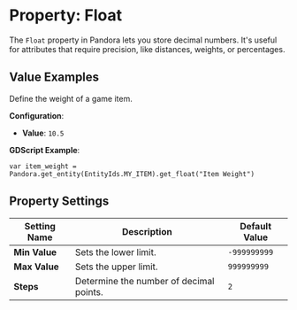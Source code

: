 # Property: Float

The `Float` property in Pandora lets you store decimal numbers. It's useful for attributes that require precision, like distances, weights, or percentages.

## Value Examples

Define the weight of a game item.

**Configuration**:
- **Value**: `10.5`

**GDScript Example**:

```gdscript
var item_weight = Pandora.get_entity(EntityIds.MY_ITEM).get_float("Item Weight")
```

## Property Settings

|Setting Name|Description|Default Value|
|---|---|---|
|**Min Value**| Sets the lower limit.| `-999999999`|
|**Max Value**| Sets the upper limit.| `999999999`|
|**Steps**| Determine the number of decimal points.| `2`|